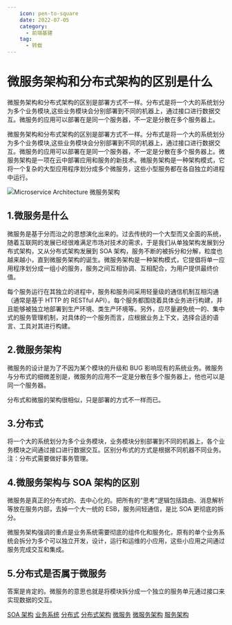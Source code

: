 ```yaml
---
    icon: pen-to-square
    date: 2022-07-05
    category: 
      - 前端基建
    tag:
      - 转载
---
```


# 微服务架构和分布式架构的区别是什么

微服务架构和分布式架构的区别是部署方式不一样。分布式是将一个大的系统划分为多个业务模块,这些业务模块会分别部署到不同的机器上，通过接口进行数据交互。微服务的应用可以部署在是同一个服务器，不一定是分散在多个服务器上。

微服务架构和分布式架构的区别是部署方式不一样。分布式是将一个大的系统划分为多个业务模块,这些业务模块会分别部署到不同的机器上，通过接口进行数据交互。微服务的应用可以部署在是同一个服务器，不一定是分散在多个服务器上。微服务架构是一项在云中部署应用和服务的新技术。微服务架构是一种架构模式，它将一个复杂的大型应用程序划分成多个微服务，这些小型服务都在各自独立的进程中运行。

![Microservice Architecture 微服务架构](https://www.leixue.com/uploads/2022/03/Microservice-Architecture-1.jpg!760)

## 1.微服务是什么

微服务是基于分而治之的思想演化出来的。过去传统的一个大型而又全面的系统，随着互联网的发展已经很难满足市场对技术的需求，于是我们从单独架构发展到分布式架构，又从分布式架构发展到 SOA 架构，服务不断的被拆分和分解，粒度也越来越小，直到微服务架构的诞生。微服务架构是一种架构模式，它提倡将单一应用程序划分成一组小的服务，服务之间互相协调、互相配合，为用户提供最终价值。

每个服务运行在其独立的进程中，服务和服务间采用轻量级的通信机制互相沟通（通常是基于 HTTP 的 RESTful API）。每个服务都围绕着具体业务进行构建，并且能够被独立地部署到生产环境、类生产环境等。另外，应尽量避免统一的、集中式的服务管理机制，对具体的一个服务而言，应根据业务上下文，选择合适的语言、工具对其进行构建。

## 2.微服务架构

微服务的设计是为了不因为某个模块的升级和 BUG 影响现有的系统业务。微服务与分布式的细微差别是，微服务的应用不一定是分散在多个服务器上，他也可以是同一个服务器。

分布式和微服的架构很相似，只是部署的方式不一样而已。

## 3.分布式

将一个大的系统划分为多个业务模块，业务模块分别部署到不同的机器上，各个业务模块之间通过接口进行数据交互。区别分布式的方式是根据不同机器不同业务。注：分布式需要做好事务管理。

## 4.微服务架构与 SOA 架构的区别

微服务是真正的分布式的、去中心化的。把所有的“思考”逻辑包括路由、消息解析等放在服务内部，去掉一个大一统的 ESB，服务间轻通信，是比 SOA 更彻底的拆分。

微服务架构强调的重点是业务系统需要彻底的组件化和服务化，原有的单个业务系统会拆分为多个可以独立开发，设计，运行和运维的小应用，这些小应用之间通过服务完成交互和集成。

## 5.分布式是否属于微服务

答案是肯定的。微服务的意思也就是将模块拆分成一个独立的服务单元通过接口来实现数据的交互。

[SOA 架构](https://www.leixue.com/tag/soa%e6%9e%b6%e6%9e%84)
[业务系统](https://www.leixue.com/tag/%e4%b8%9a%e5%8a%a1%e7%b3%bb%e7%bb%9f)
[分布式](https://www.leixue.com/tag/%e5%88%86%e5%b8%83%e5%bc%8f)
[分布式架构](https://www.leixue.com/tag/%e5%88%86%e5%b8%83%e5%bc%8f%e6%9e%b6%e6%9e%84)
[微服务](https://www.leixue.com/tag/%e5%be%ae%e6%9c%8d%e5%8a%a1)
[微服务架构](https://www.leixue.com/tag/%e5%be%ae%e6%9c%8d%e5%8a%a1%e6%9e%b6%e6%9e%84)
[服务架构](https://www.leixue.com/tag/%e6%9c%8d%e5%8a%a1%e6%9e%b6%e6%9e%84)
